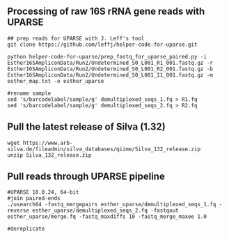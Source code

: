 ## Processing of raw 16S rRNA gene reads with UPARSE

```
## prep reads for UPARSE with J. Leff's tool
git clone https://github.com/leffj/helper-code-for-uparse.git

python helper-code-for-uparse/prep_fastq_for_uparse_paired.py -i Esther16SAmpliconData/Run2/Undetermined_S0_L001_R1_001.fastq.gz -r Esther16SAmpliconData/Run2/Undetermined_S0_L001_R2_001.fastq.gz -b Esther16SAmpliconData/Run2/Undetermined_S0_L001_I1_001.fastq.gz -m esther_map.txt -o esther_uparse

#rename sample
sed 's/barcodelabel/sample/g' demultiplexed_seqs_1.fq > R1.fq
sed 's/barcodelabel/sample/g' demultiplexed_seqs_2.fq > R2.fq
```

## Pull the latest release of Silva (1.32)
```
wget https://www.arb-silva.de/fileadmin/silva_databases/qiime/Silva_132_release.zip
unzip Silva_132_release.zip
```

## Pull reads through UPARSE pipeline
```
#UPARSE 10.0.24, 64-bit
#join paired-ends
./usearch64 -fastq_mergepairs esther_uparse/demultiplexed_seqs_1.fq -reverse esther_uparse/demultiplexed_seqs_2.fq -fastqout esther_uparse/merge.fq -fastq_maxdiffs 10 -fastq_merge_maxee 1.0

#dereplicate
```
